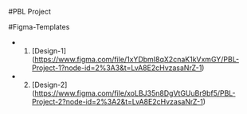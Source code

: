 #PBL Project

#Figma-Templates

- 1. [Design-1] (https://www.figma.com/file/1xYDbmI8qX2cnaK1kVxmGY/PBL-Project-1?node-id=2%3A3&t=LvA8E2cHvzasaNrZ-1)
- 2. [Design-2] (https://www.figma.com/file/xoLBJ35n8DgVtGUuBr9bf5/PBL-Project-2?node-id=2%3A2&t=LvA8E2cHvzasaNrZ-1)
